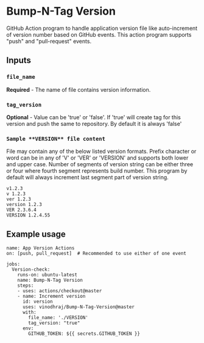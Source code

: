 # Bump-N-Tag Version
GitHub Action program to handle application version file like auto-increment of version number based on GitHub events. This action program supports "push" and "pull-request" events.

## Inputs

### `file_name`

**Required** - The name of file contains version information.

### `tag_version`

**Optional** - Value can be 'true' or 'false'. If 'true' will create tag for this version and push the same to repository. By default it is always 'false'

### `Sample **VERSION** file content`

File may contain any of the below listed version formats. Prefix character or word can be in any of 'V' or 'VER' or 'VERSION' and supports both lower and upper case. Number of segments of version string can be either three or four where fourth segment represents build number. This program by default will always increment last segment part of version string.

```
v1.2.3
v 1.2.3
ver 1.2.3
version 1.2.3
VER 2.3.6.4
VERSION 1.2.4.55
```


## Example usage

```
name: App Version Actions
on: [push, pull_request]  # Recommended to use either of one event

jobs:
  Version-check:
    runs-on: ubuntu-latest
    name: Bump-N-Tag Version
    steps:
    - uses: actions/checkout@master
    - name: Increment version
      id: version   
      uses: vinodhraj/Bump-N-Tag-Version@master
      with:
        file_name: './VERSION'
        tag_version: "true"
      env:
        GITHUB_TOKEN: ${{ secrets.GITHUB_TOKEN }}
```

